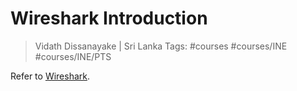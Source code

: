 # Wireshark Introduction

> Vidath Dissanayake | Sri Lanka
> Tags: #courses #courses/INE #courses/INE/PTS

Refer to [Wireshark](../../../../../tools/hacking/network/wireshark/Wireshark.md).